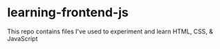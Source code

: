 # learning-frontend-js
This repo contains files I've used to experiment and learn HTML, CSS, &amp; JavaScript
